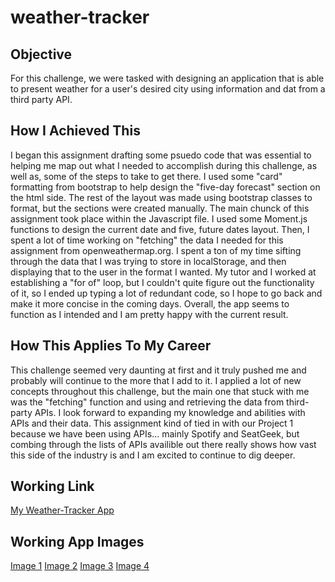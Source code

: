 # weather-tracker

## Objective

For this challenge, we were tasked with designing an application that is able to present weather for a user's desired city using information and dat from a third party API.

## How I Achieved This

I began this assignment drafting some psuedo code that was essential to helping me map out what I needed to accomplish during this challenge, as well as, some of the steps to take to get there. I used some "card" formatting from bootstrap to help design the "five-day forecast" section on the html side. The rest of the layout was made using bootstrap classes to format, but the sections were created manually. The main chunck of this assignment took place within the Javascript file. I used some Moment.js functions to design the current date and five, future dates layout. Then, I spent a lot of time working on "fetching" the data I needed for this assignment from openweathermap.org. I spent a ton of my time sifting through the data that I was trying to store in localStorage, and then displaying that to the user in the format I wanted. My tutor and I worked at establishing a "for of" loop, but I couldn't quite figure out the functionality of it, so I ended up typing a lot of redundant code, so I hope to go back and make it more concise in the coming days. Overall, the app seems to function as I intended and I am pretty happy with the current result.

## How This Applies To My Career

This challenge seemed very daunting at first and it truly pushed me and probably will continue to the more that I add to it. I applied a lot of new concepts throughout this challenge, but the main one that stuck with me was the "fetching" function and using and retrieving the data from third-party APIs. I look forward to expanding my knowledge and abilities with APIs and their data. This assignment kind of tied in with our Project 1 because we have been using APIs... mainly Spotify and SeatGeek, but combing through the lists of APIs availible out there really shows how vast this side of the industry is and I am excited to continue to dig deeper.

## Working Link

[My Weather-Tracker App](https://andypieratt.github.io/weather-tracker/)

## Working App Images

[Image 1](./Assets/images/weather-app-1.png)
[Image 2](./Assets/images/weather-app-2.png)
[Image 3](./Assets/images/weather-app-3.png)
[Image 4](./Assets/images/weather-app-4.png)
